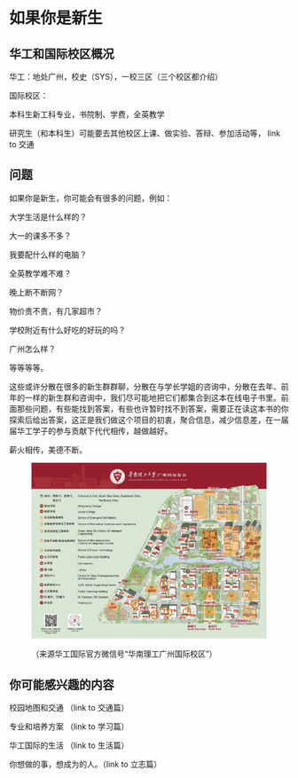# 如果你是新生

## 华工和国际校区概况

华工：地处广州，校史（SYS），一校三区（三个校区都介绍）

国际校区：

本科生新工科专业，书院制、学费，全英教学

研究生（和本科生）可能要去其他校区上课、做实验、答辩、参加活动等， link to 交通

## 问题

如果你是新生，你可能会有很多的问题，例如：

大学生活是什么样的？

大一的课多不多？

我要配什么样的电脑？

全英教学难不难？

晚上断不断网？

物价贵不贵，有几家超市？

学校附近有什么好吃的好玩的吗？

广州怎么样？

等等等等。

这些或许分散在很多的新生群群聊，分散在与学长学姐的咨询中，分散在去年、前年的一样的新生群和咨询中，我们尽可能地把它们都集合到这本在线电子书里。前面那些问题，有些能找到答案，有些也许暂时找不到答案，需要正在读这本书的你探索后给出答案，这正是我们做这个项目的初衷，聚合信息，减少信息差，在一届届华工学子的参与贡献下代代相传，越做越好。

薪火相传，美德不断。

<figure><img src=".gitbook/assets/image (13).png" alt=""><figcaption><p>（来源华工国际官方微信号“华南理工广州国际校区”）</p></figcaption></figure>

## 你可能感兴趣的内容

校园地图和交通 （link to 交通篇）

专业和培养方案 （link to 学习篇）

华工国际的生活 （link to 生活篇）

你想做的事，想成为的人。（link to 立志篇）
